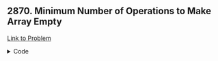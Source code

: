 <h2>2870. Minimum Number of Operations to Make Array Empty</h2>

[Link to Problem](https://leetcode.com/problems/minimum-number-of-operations-to-make-array-empty)

<details><summary>Code</summary>

```java
import java.util.HashMap;
import java.util.Map;

public class LC2870 {
    static class MutableInt {
        int value = 1;
        void increment() { ++value; }
        int get() { return value; }
    }
    public int minOperations(int[] nums) {
        Map<Integer, MutableInt> mp = new HashMap<>();
        for (int i : nums) {
            if (mp.get(i) == null) mp.put(i, new MutableInt());
            else mp.get(i).increment();
        }

        int answer = 0;
        for (int key : mp.keySet()) {
            int value = mp.get(key).get();
            if (value == 1) return -1;
            if (value % 3 == 1) answer += (value - 4) / 3 + 2;
            else if (value % 3 == 2) answer += (value - 2) / 3 + 1;
            else answer += value / 3;
        }

        return answer;
    }
}
```

</details>
